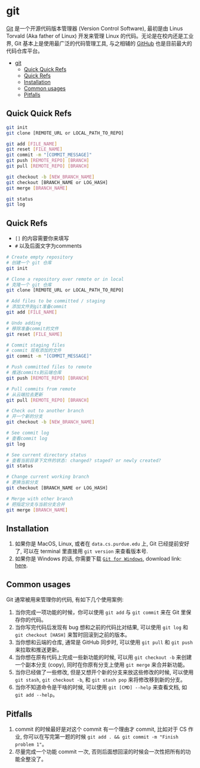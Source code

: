 # git

[Git](https://git-scm.com/) 是一个开源代码版本管理器 (Version Control Software), 最初是由 Linus Torvald (Aka father of Linux) 开发来管理 Linux 的代码。无论是在校内还是工业界, Git 基本上是使用最广泛的代码管理工具, 与之相辅的 [GitHub](/tools/basic/github.md) 也是目前最大的代码仓库平台。

- [git](#git)
  - [Quick Quick Refs](#quick-quick-refs)
  - [Quick Refs](#quick-refs)
  - [Installation](#installation)
  - [Common usages](#common-usages)
  - [Pitfalls](#pitfalls)

## Quick Quick Refs

``` bash
git init
git clone [REMOTE_URL or LOCAL_PATH_TO_REPO]

git add [FILE_NAME]
git reset [FILE_NAME]
git commit -m "[COMMIT_MESSAGE]"
git push [REMOTE_REPO] [BRANCH]
git pull [REMOTE_REPO] [BRANCH]

git checkout -b [NEW_BRANCH_NAME]
git checkout [BRANCH_NAME or LOG_HASH]
git merge [BRANCH_NAME]

git status
git log
```

## Quick Refs

- `[]` 的内容需要你来填写
- `#` 以及后面文字为comments

``` bash
# Create empty repository
# 创建一个 git 仓库 
git init

# Clone a repository over remote or in local
# 克隆一个 git 仓库
git clone [REMOTE_URL or LOCAL_PATH_TO_REPO]

# Add files to be committed / staging
# 添加文件到git准备commit
git add [FILE_NAME]

# Undo adding
# 移除准备commit的文件
git reset [FILE_NAME]

# Commit staging files
# commit 现有添加的文件
git commit -m "[COMMIT_MESSAGE]"

# Push committed files to remote
# 推送commits到云端仓库
git push [REMOTE_REPO] [BRANCH]

# Pull commits from remote
# 从云端拉去更新
git pull [REMOTE_REPO] [BRANCH]

# Check out to another branch
# 开一个新的分支
git checkout -b [NEW_BRANCH_NAME]

# See commit log
# 查看commit log
git log

# See current directory status
# 查看当前目录下文件的状态: changed? staged? or newly created?
git status

# Change current working branch
# 更换当前分支
git checkout [BRANCH_NAME or LOG_HASH]

# Merge with other branch
# 把指定分支与当前分支合并
git merge [BRANCH_NAME]
```

## Installation

1. 如果你是 MacOS, Linux, 或者在 `data.cs.purdue.edu` 上, Git 已经提前安好了, 可以在 terminal 里直接用 `git version` 来查看版本号.
2. 如果你是 Windows 的话, 你需要下载 [`Git for Windows`](https://git-scm.com/download/win), download link: [here](https://git-scm.com/download/win).

## Common usages

Git 通常被用来管理你的代码, 有如下几个使用案例:

1. 当你完成一项功能的时候，你可以使用 `git add` 与 `git commit` 来在 Git 里保存你的代码。
2. 当你写完代码后发现有 bug 想和之前的代码比对结果, 可以使用 `git log` 和 `git checkout [HASH]` 来暂时回滚到之前的版本。
3. 当你想和云端的仓库, 通常是 GitHub 同步时, 可以使用 `git pull` 和 `git push` 来拉取和推送更新。
4. 当你想在原有代码上完成一些新功能的时候, 可以用 `git checkout -b` 来创建一个副本分支 (copy), 同时在你原有分支上使用 `git merge` 来合并新功能。
5. 当你已经做了一些修改, 但是又想开个新的分支来放这些修改的时候, 可以使用 `git stash`, `git checkout -b`, 和 `git stash pop` 来将修改移到新的分支。
6. 当你不知道命令是干啥的时候, 可以使用 `git [CMD] --help` 来查看文档, 如 `git add --help`。

## Pitfalls

1. commit 的时候最好是对这个 commit 有一个理由才 commit, 比如对于 CS 作业, 你可以在写完第一题的时候 `git add . && git commit -m "Finish problem 1"`。
2. 尽量完成一个功能 commit 一次, 否则后面想回滚的时候会一次性把所有的功能全整没了。

